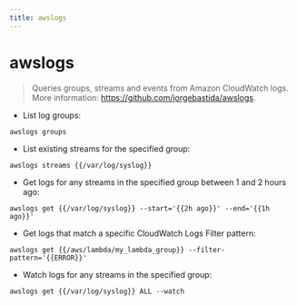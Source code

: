 ```yaml
---
title: awslogs
---
```

# awslogs

> Queries groups, streams and events from Amazon CloudWatch logs.
> More information: <https://github.com/jorgebastida/awslogs>.

- List log groups:

`awslogs groups`

- List existing streams for the specified group:

`awslogs streams {{/var/log/syslog}}`

- Get logs for any streams in the specified group between 1 and 2 hours ago:

`awslogs get {{/var/log/syslog}} --start='{{2h ago}}' --end='{{1h ago}}'`

- Get logs that match a specific CloudWatch Logs Filter pattern:

`awslogs get {{/aws/lambda/my_lambda_group}} --filter-pattern='{{ERROR}}'`

- Watch logs for any streams in the specified group:

`awslogs get {{/var/log/syslog}} ALL --watch`
